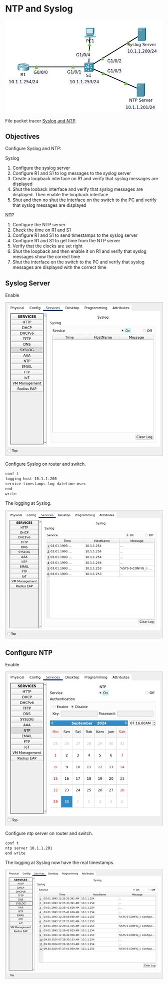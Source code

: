 # NTP and Syslog

![Topology](00.png)

File packet tracer [Syslog and NTP](Syslog_and_NTP_Initial.pkt).

## Objectives

Configure Syslog and NTP:

Syslog

1. Configure the syslog server
2. Configure R1 and S1 to log messages to the syslog server
3. Create a loopback interface on R1 and verify that syslog messages are displayed
4. Shut the looback interface and verify that syslog messages are displayed. Then enable the loopback interface
5. Shut and then no shut the interface on the switch to the PC and verify that syslog messages are displayed

NTP

1. Configure the NTP server
2. Check the time on R1 and S1
3. Configure R1 and S1 to send timestamps to the syslog server
4. Configure R1 and S1 to get time from the NTP server
5. Verify that the clocks are set right
6. Shut the loopback and then enable it on R1 and verify that syslog messages show the correct time
7. Shut the interface on the switch to the PC and verify that syslog messages are displayed with the correct time


## Syslog Server

Enable

![Syslog](01.png)

Configure Syslog on router and switch.

    conf t
    logging host 10.1.1.200
    service timestamps log datetime msec 
    end
    write

The logging at Syslog.

![Syslog](02.png)

## Configure NTP

Enable

![NTP](03.png)

Configure ntp server on router and switch.

    conf t
    ntp server 10.1.1.201
    end write

The logging at Syslog now have the real timestamps.

![NTP](04.png)

